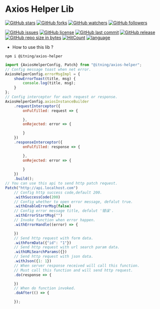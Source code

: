 # Axios Helper Lib

[![GitHub stars](https://img.shields.io/github/stars/itning/axios-helper.svg?style=social&label=Stars)](https://github.com/itning/axios-helper/stargazers)
[![GitHub forks](https://img.shields.io/github/forks/itning/axios-helper.svg?style=social&label=Fork)](https://github.com/itning/axios-helper/network/members)
[![GitHub watchers](https://img.shields.io/github/watchers/itning/axios-helper.svg?style=social&label=Watch)](https://github.com/itning/axios-helper/watchers)
[![GitHub followers](https://img.shields.io/github/followers/itning.svg?style=social&label=Follow)](https://github.com/itning?tab=followers)

[![GitHub issues](https://img.shields.io/github/issues/itning/axios-helper.svg)](https://github.com/itning/axios-helper/issues)
[![GitHub license](https://img.shields.io/github/license/itning/axios-helper.svg)](https://github.com/itning/axios-helper/blob/master/LICENSE)
[![GitHub last commit](https://img.shields.io/github/last-commit/itning/axios-helper.svg)](https://github.com/itning/axios-helper/commits)
[![GitHub release](https://img.shields.io/github/release/itning/axios-helper.svg)](https://github.com/itning/axios-helper/releases)
[![GitHub repo size in bytes](https://img.shields.io/github/repo-size/itning/axios-helper.svg)](https://github.com/itning/axios-helper)
[![HitCount](http://hits.dwyl.io/itning/axios-helper.svg)](http://hits.dwyl.io/itning/axios-helper)
[![language](https://img.shields.io/badge/language-TypeScript-green.svg)](https://github.com/itning/axios-helper)

- How to use this lib ?

```shell
npm i @itning/axios-helper
```

```javascript
import {AxiosHelperConfig, Patch} from "@itning/axios-helper";
// Config message toast when net error.
AxiosHelperConfig.errorMsgImpl = {
    showErrorToast(title, msg) {
        console.log(title, msg);
    }
};
// Config interceptor for each request or response.
AxiosHelperConfig.axiosInstanceBuilder
    .requestInterceptor({
        onFulfilled: request => {

        },
        onRejected: error => {

        }
    })
    .responseInterceptor({
        onFulfilled: response => {

        },
        onRejected: error => {
            
        }
    })
    .build();
// You can use this api to send http patch request.
Patch("http://api.localhost.com")
    // Config http success code,default 200.
    .withSuccessCode(200)
    // Config whether to open error message, defalut true.
    .withEnableErrorMsg(false)
    // Config error message title, defalut '错误'.
    .withErrorStartMsg("")
    // Invoke function when error happen.
    .withErrorHandle((error) => {

    })
    // Send http request with form data.
    .withFormData({"id": "1"})
    // Send http request with url search param data.
    .withURLSearchParams({})
    // Send http request with json data.	
    .withJson({1: 1})
    // When server response received will call this function.
    // Must call this function and will send http request.
    .do(response => {

    })
    // When do function invoked.
    .doAfter(() => {

    });
```
